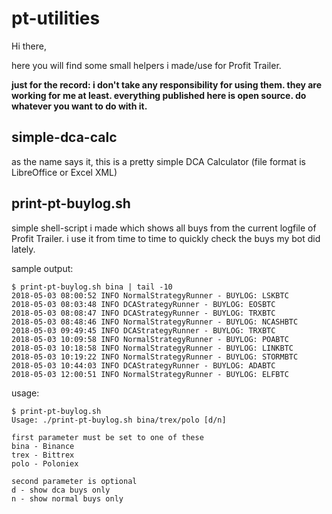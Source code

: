 # pt-utilities

Hi there,

here you will find some small helpers i made/use for Profit Trailer. 

<b>just for the record: i don't take any responsibility for using them. they are working for me at least. everything published here is open source. do whatever you want to do with it.</b>

## simple-dca-calc
as the name says it, this is a pretty simple DCA Calculator (file format is LibreOffice or Excel XML)

## print-pt-buylog.sh
simple shell-script i made which shows all buys from the current logfile of Profit Trailer. i use it from time to time to quickly check the buys my bot did lately.

sample output:

```
$ print-pt-buylog.sh bina | tail -10
2018-05-03 08:00:52 INFO NormalStrategyRunner - BUYLOG: LSKBTC
2018-05-03 08:03:48 INFO DCAStrategyRunner - BUYLOG: EOSBTC
2018-05-03 08:08:47 INFO DCAStrategyRunner - BUYLOG: TRXBTC
2018-05-03 08:48:46 INFO NormalStrategyRunner - BUYLOG: NCASHBTC
2018-05-03 09:49:45 INFO DCAStrategyRunner - BUYLOG: TRXBTC
2018-05-03 10:09:58 INFO NormalStrategyRunner - BUYLOG: POABTC
2018-05-03 10:18:58 INFO NormalStrategyRunner - BUYLOG: LINKBTC
2018-05-03 10:19:22 INFO NormalStrategyRunner - BUYLOG: STORMBTC
2018-05-03 10:44:03 INFO DCAStrategyRunner - BUYLOG: ADABTC
2018-05-03 12:00:51 INFO NormalStrategyRunner - BUYLOG: ELFBTC
```

usage:

```
$ print-pt-buylog.sh 
Usage: ./print-pt-buylog.sh bina/trex/polo [d/n]

first parameter must be set to one of these
bina - Binance
trex - Bittrex
polo - Poloniex

second parameter is optional
d - show dca buys only
n - show normal buys only
